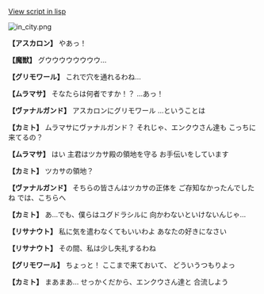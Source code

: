 [View script in lisp](../scripts/210102013.txt)

![in_city.png](../images/backgrounds/in_city.png)

**【アスカロン】**
やあっ！

**【魔獣】**
グウウウウウウウウ…

**【グリモワール】**
これで穴を通れるわね…

**【ムラマサ】**
そなたらは何者ですか！？
…あっ！

**【ヴァナルガンド】**
アスカロンにグリモワール
…ということは

**【カミト】**
ムラマサにヴァナルガンド？
それじゃ、エンクウさん達も
こっちに来てるの？

**【ムラマサ】**
はい
主君はツカサ殿の領地を守る
お手伝いをしています

**【カミト】**
ツカサの領地？

**【ヴァナルガンド】**
そちらの皆さんはツカサの正体を
ご存知なかったんでしたね
では、こちらへ

**【カミト】**
あ…でも、僕らはユグドラシルに
向かわないといけないんじゃ…

**【リサナウト】**
私に気を遣わなくてもいいわよ
あなたの好きになさい

**【リサナウト】**
その間、私は少し失礼するわね

**【グリモワール】**
ちょっと！
ここまで来ておいて、
どういうつもりよっ

**【カミト】**
まあまあ…
せっかくだから、エンクウさん達と
合流しよう